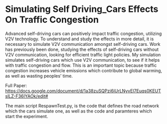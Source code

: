 # Simulating Self Driving_Cars Effects On Traffic Congestion

Advanced self-driving cars can positively impact traffic congestion, utilizing V2V technology. To understand and study the effects in more detail, it is necessary to simulate V2V communication amongst self-driving cars. Work has previously been done, studying the effects of self-driving cars without V2V communication, looking for efficient traffic light policies. My simulation simulates self-driving cars which use V2V communication, to see if it helps with traffic congestion and flow. This is an important topic because traffic congestion increases vehicle emissions which contribute to global warming, as well as wasting peoples’ time.

Full Paper: https://docs.google.com/document/d/1a38zuSQPzi6iUrLNyvEl7Euqs0KEUTslLZ-F36IYAOk/edit#

The main script RespawnTest.py, is the code that defines the road network which the cars simulate one, as well as the code and paramteres which start the experiment.
